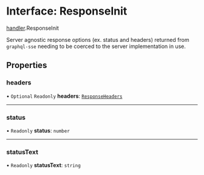 # Interface: ResponseInit

[handler](/docs/modules/handler).ResponseInit

Server agnostic response options (ex. status and headers) returned from
`graphql-sse` needing to be coerced to the server implementation in use.

## Properties

### headers

• `Optional` `Readonly` **headers**: [`ResponseHeaders`](/docs/modules/handler.md#responseheaders)

___

### status

• `Readonly` **status**: `number`

___

### statusText

• `Readonly` **statusText**: `string`
